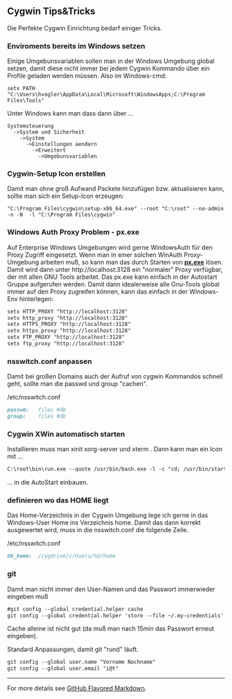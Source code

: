 ## Cygwin Tips&Tricks

Die Perfekte Cygwin Einrichtung bedarf einiger Tricks.

### Enviroments bereits im Windows setzen

Einige Umgebunsvariablen sollen man in der Windows Umgebung global
setzen, damit diese nicht immer bei jedem Cygwin Kommando &uuml;ber
ein Profile geladen werden m&uuml;ssen.
Also im Windows-cmd:
```
setx PATH "C:\Users\hvogler\AppData\Local\Microsoft\WindowsApps;C:\Program Files\Tools"
```
Unter Windows kann man dass dann &uuml;ber ...
```
Systemsteuerung
  ->System und Sicherheit
    ->System
      ->Einstellungen aendern
        ->Erweitert
          ->Umgebunsvariablen
```

### Cygwin-Setup Icon erstellen

Damit man ohne gro&szlig; Aufwand Packete hinzuf&uuml;gen bzw. aktualisieren
kann, sollte man sich ein Setup-Icon erzeugen:
```
"C:\Program Files\cygwin\setup-x86_64.exe" --root "C:\root" --no-admin -n -N  -l "C:\Program Files\cygwin"
```


### Windows Auth Proxy Problem - px.exe

Auf Enterprise Windows Umgebungen wird gerne WindowsAuth f&uuml;r den
Proxy Zugriff eingesetzt.
Wenn man in einer solchen WinAuth Proxy-Umgebung arbeiten mu&szlig;, 
so kann man das durch Starten von **[px.exe](https://github.com/genotrance/px)**
l&ouml;sen. Damit wird dann unter http://localhost:3128 ein "normaler"
Proxy verf&uuml;gbar, der mit allen GNU Tools arbeitet.
Das px.exe kann einfach in der Autostart Gruppe aufgerufen werden.
Damit dann idealerweise alle Gnu-Tools global immer auf den Proxy
zugreifen k&ouml;nnen, kann das einfach in der Windows-Env hinterlegen:

```markdown
setx HTTP_PROXY "http://localhost:3128"
setx http_proxy "http://localhost:3128"
setx HTTPS_PROXY "http://localhost:3128"
setx https_proxy "http://localhost:3128"
setx FTP_PROXY "http://localhost:3128"
setx ftp_proxy "http://localhost:3128"
```

### nsswitch.conf anpassen

Damit bei gro&szlig;en Domains auch der Aufruf von cygwin Kommandos
schnell geht, sollte man die passwd und group "cachen".

/etc/nsswitch.conf
```markdown
passwd:   files #db
group:    files #db
```
### Cygwin XWin automatisch starten

Installieren muss man xinit xorg-server und xterm . Dann kann man ein
Icon mit ...
```markdown
C:\root\bin\run.exe --quote /usr/bin/bash.exe -l -c "cd; /usr/bin/startxwin"
```
... in die AutoStart einbauen.

### definieren wo das HOME liegt

Das Home-Verzeichnis in der Cygwin Umgebung lege ich gerne
in das Windows-User Home ins Verzeichnis home. Damit das dann
korrekt ausgewertet wird, muss in die nsswitch.conf die folgende
Zeile.

/etc/nsswitch.conf
```markdown
db_home:  /cygdrive/c/Users/%U/home
```


### git 


Damit man nicht immer den User-Namen und das Passwort immerwieder
eingeben mu&szlig;
```markdown
#git config --global credential.helper cache
git config --global credential.helper 'store --file ~/.my-credentials'
```
Cache alleine ist nicht gut (da mu&szlig; man nach 15min das Passwort
erneut eingeben).

Standard Anpassungen, damit git "rund" l&auml;uft.
```markdown
git config --global user.name "Vorname Nachname"
git config --global user.email "i@t"
```




<hr>

For more details see [GitHub Flavored Markdown](https://guides.github.com/features/mastering-markdown/).

